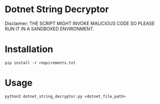 # Dotnet String Decryptor

Disclaimer: THE SCRIPT MIGHT INVOKE MALICIOUS CODE SO PLEASE RUN IT IN A SANDBOXED ENVIRONMENT.

# Installation

```
pip install -r requirements.txt
```

# Usage

```
python3 dotnet_string_decryptor.py <dotnet_file_path>
```

